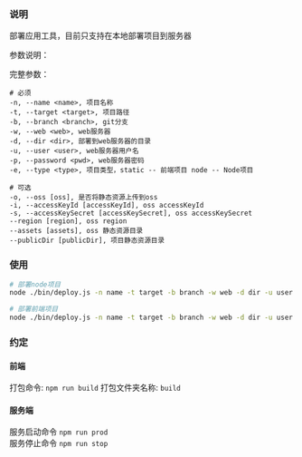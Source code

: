 ### 说明

部署应用工具，目前只支持在本地部署项目到服务器

参数说明：

完整参数： 

```
# 必须
-n, --name <name>, 项目名称
-t, --target <target>, 项目路径
-b, --branch <branch>, git分支
-w, --web <web>, web服务器
-d, --dir <dir>, 部署到web服务器的目录
-u, --user <user>, web服务器用户名
-p, --password <pwd>, web服务器密码
-e, --type <type>, 项目类型，static -- 前端项目 node -- Node项目

# 可选
-o, --oss [oss], 是否将静态资源上传到oss
-i, --accessKeyId [accessKeyId], oss accessKeyId
-s, --accessKeySecret [accessKeySecret], oss accessKeySecret
--region [region], oss region
--assets [assets], oss 静态资源目录
--publicDir [publicDir], 项目静态资源目录
```

### 使用
```sh
# 部署node项目
node ./bin/deploy.js -n name -t target -b branch -w web -d dir -u user -p pwd -e type

# 部署前端项目
node ./bin/deploy.js -n name -t target -b branch -w web -d dir -u user -p pwd -e type
```

### 约定

#### 前端

打包命令:  `npm run build`
打包文件夹名称: `build`

#### 服务端
服务启动命令 `npm run prod`  
服务停止命令 `npm run stop`  
